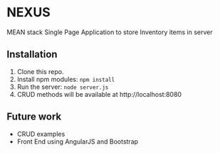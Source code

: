 # NEXUS
MEAN stack Single Page Application to store Inventory items in server

## Installation
1. Clone this repo.
2. Install npm modules: `npm install`
3. Run the server: `node server.js`
4. CRUD methods will be available at http://localhost:8080

## Future work
- CRUD examples
- Front End using AngularJS and Bootstrap